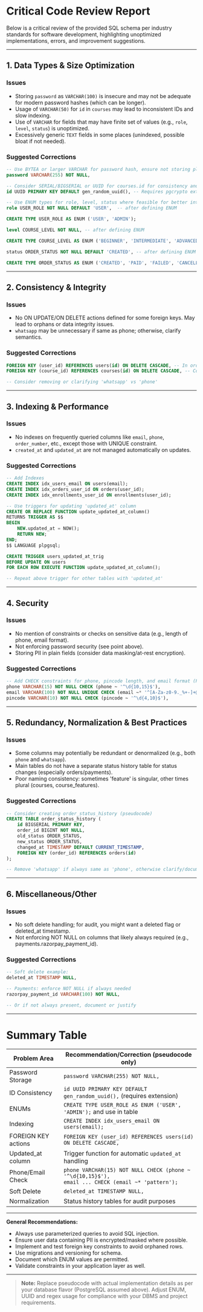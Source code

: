# Critical Code Review Report

Below is a critical review of the provided SQL schema per industry standards for software development, highlighting unoptimized implementations, errors, and improvement suggestions.

---

## 1. Data Types & Size Optimization

### Issues

- Storing `password` as `VARCHAR(100)` is insecure and may not be adequate for modern password hashes (which can be longer).
- Usage of `VARCHAR(50)` for `id` in `courses` may lead to inconsistent IDs and slow indexing.
- Use of `VARCHAR` for fields that may have finite set of values (e.g., `role`, `level`, `status`) is unoptimized.
- Excessively generic `TEXT` fields in some places (unindexed, possible bloat if not needed).

### Suggested Corrections

```sql
-- Use BYTEA or larger VARCHAR for password hash, ensure not storing plain text
password VARCHAR(255) NOT NULL,

-- Consider SERIAL/BIGSERIAL or UUID for courses.id for consistency and performance
id UUID PRIMARY KEY DEFAULT gen_random_uuid(), -- Requires pgcrypto extension enabled

-- Use ENUM types for role, level, status where feasible for better integrity and performance
role USER_ROLE NOT NULL DEFAULT 'USER',  -- after defining ENUM

CREATE TYPE USER_ROLE AS ENUM ('USER', 'ADMIN');

level COURSE_LEVEL NOT NULL, -- after defining ENUM

CREATE TYPE COURSE_LEVEL AS ENUM ('BEGINNER', 'INTERMEDIATE', 'ADVANCED');

status ORDER_STATUS NOT NULL DEFAULT 'CREATED', -- after defining ENUM

CREATE TYPE ORDER_STATUS AS ENUM ('CREATED', 'PAID', 'FAILED', 'CANCELLED', 'COMPLETED'); -- example
```

---

## 2. Consistency & Integrity

### Issues

- No ON UPDATE/ON DELETE actions defined for some foreign keys. May lead to orphans or data integrity issues.
- `whatsapp` may be unnecessary if same as phone; otherwise, clarify semantics.

### Suggested Corrections

```sql
FOREIGN KEY (user_id) REFERENCES users(id) ON DELETE CASCADE, -- In orders/payments
FOREIGN KEY (course_id) REFERENCES courses(id) ON DELETE CASCADE, -- Consistently apply on all referencing tables

-- Consider removing or clarifying 'whatsapp' vs 'phone'
```

---

## 3. Indexing & Performance

### Issues

- No indexes on frequently queried columns like `email`, `phone`, `order_number`, etc., except those with UNIQUE constraint.
- `created_at` and `updated_at` are not managed automatically on updates.

### Suggested Corrections

```sql
-- Add Indexes
CREATE INDEX idx_users_email ON users(email);
CREATE INDEX idx_orders_user_id ON orders(user_id);
CREATE INDEX idx_enrollments_user_id ON enrollments(user_id);

-- Use triggers for updating 'updated_at' column
CREATE OR REPLACE FUNCTION update_updated_at_column()
RETURNS TRIGGER AS $$
BEGIN
    NEW.updated_at = NOW();
    RETURN NEW;
END;
$$ LANGUAGE plpgsql;

CREATE TRIGGER users_updated_at_trig
BEFORE UPDATE ON users
FOR EACH ROW EXECUTE FUNCTION update_updated_at_column();

-- Repeat above trigger for other tables with 'updated_at'
```

---

## 4. Security

### Issues

- No mention of constraints or checks on sensitive data (e.g., length of phone, email format).
- Not enforcing password security (see point above).
- Storing PII in plain fields (consider data masking/at-rest encryption).

### Suggested Corrections

```sql
-- Add CHECK constraints for phone, pincode length, and email format (Postgres example)
phone VARCHAR(15) NOT NULL CHECK (phone ~ '^\d{10,15}$'),
email VARCHAR(100) NOT NULL UNIQUE CHECK (email ~* '^[A-Za-z0-9._%+-]+@[A-Za-z0-9.-]+\.[A-Za-z]{2,}$'),
pincode VARCHAR(10) NOT NULL CHECK (pincode ~ '^\d{4,10}$'),
```

---

## 5. Redundancy, Normalization & Best Practices

### Issues

- Some columns may potentially be redundant or denormalized (e.g., both `phone` and `whatsapp`).
- Main tables do not have a separate status history table for status changes (especially orders/payments).
- Poor naming consistency: sometimes 'feature' is singular, other times plural (courses, course_features).

### Suggested Corrections

```sql
-- Consider creating order_status_history (pseudocode)
CREATE TABLE order_status_history (
    id BIGSERIAL PRIMARY KEY,
    order_id BIGINT NOT NULL,
    old_status ORDER_STATUS,
    new_status ORDER_STATUS,
    changed_at TIMESTAMP DEFAULT CURRENT_TIMESTAMP,
    FOREIGN KEY (order_id) REFERENCES orders(id)
);

-- Remove 'whatsapp' if always same as 'phone', otherwise clarify/document how they are used.
```

---

## 6. Miscellaneous/Other

### Issues

- No soft delete handling; for audit, you might want a deleted flag or deleted_at timestamp.
- Not enforcing NOT NULL on columns that likely always required (e.g., payments.razorpay_payment_id).

### Suggested Corrections

```sql
-- Soft delete example:
deleted_at TIMESTAMP NULL,

-- Payments: enforce NOT NULL if always needed
razorpay_payment_id VARCHAR(100) NOT NULL,

-- Or if not always present, document or justify
```

---

# Summary Table

| Problem Area          | Recommendation/Correction (pseudocode only)                                                                      |
|----------------------|------------------------------------------------------------------------------------------------------------------|
| Password Storage     | `password VARCHAR(255) NOT NULL,`                                                                                |
| ID Consistency       | `id UUID PRIMARY KEY DEFAULT gen_random_uuid(),` (requires extension)                                            |
| ENUMs                | `CREATE TYPE USER_ROLE AS ENUM ('USER', 'ADMIN');` and use in table                                              |
| Indexing             | `CREATE INDEX idx_users_email ON users(email);`                                                                  |
| FOREIGN KEY actions  | `FOREIGN KEY (user_id) REFERENCES users(id) ON DELETE CASCADE,`                                                  |
| Updated_at column    | Trigger function for automatic `updated_at` handling                                                             |
| Phone/Email Check    | `phone VARCHAR(15) NOT NULL CHECK (phone ~ '^\d{10,15}$'),`<br>`email ... CHECK (email ~* 'pattern');`           |
| Soft Delete          | `deleted_at TIMESTAMP NULL,`                                                                                     |
| Normalization        | Status history tables for audit purposes                                                                         |

---

**General Recommendations:**

- Always use parameterized queries to avoid SQL injection.
- Ensure user data containing PII is encrypted/masked where possible.
- Implement and test foreign key constraints to avoid orphaned rows.
- Use migrations and versioning for schema.
- Document which ENUM values are permitted.
- Validate constraints in your application layer as well.

---

> **Note:** Replace pseudocode with actual implementation details as per your database flavor (PostgreSQL assumed above). Adjust ENUM, UUID and regex usage for compliance with your DBMS and project requirements.